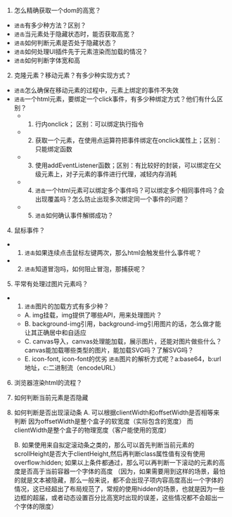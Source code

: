 1. 怎么精确获取一个dom的高宽？
- `进击`有多少种方法？区别？
- `进击`当元素处于隐藏状态时，能否获取高宽？
- `进击`如何判断元素是否处于隐藏状态？
- `进击`如何处理UI插件先于元素渲染而加载的情况？
- `进击`如何判断字体宽和高

2. 克隆元素？移动元素？有多少种实现方式？
- `进击`怎么确保在移动元素的过程中，元素上绑定的事件不失效
- `进击`一个html元素，要绑定一个click事件，有多少种绑定方式？他们有什么区别？
  - 1. 行内onclick； 区别：可以绑定执行指令
  - 2. 获取一个元素，在使用点运算符把事件绑定在onclick属性上；区别：只能绑定函数
  - 3. 使用addEventListener函数；区别：有比较好的封装，可以绑定在父级元素上，对子元素的事件进行代理，减轻内存消耗
  - 4. `进击`一个html元素可以绑定多个事件吗？可以绑定多个相同事件吗？会出现覆盖吗？怎么防止出现多次绑定同一个事件的问题？
  - 5. `进击`如何确认事件解绑成功？


4. 鼠标事件？
 - 1. `进击`如果连续点击鼠标左键两次，那么html会触发些什么事件呢？
 - 2. `进击`知道冒泡吗，如何阻止冒泡，那捕获呢？


5. 平常有处理过图片元素吗？
 - 1. `进击`图片的加载方式有多少种？
	- A. img挂载，img提供了哪些API，用来处理图片？
	- B. background-img引用，background-img引用图片的话，怎么做才能让其正确居中和自适应
	- C. canvas导入，canvas处理能加载，展示图片，还能对图片做些什么？canvas能加载哪些类型的图片，能加载SVG吗？了解SVG吗？
	- E. icon-font, icon-font的优劣
`进击`图片的解析方式呢？a:base64，b:url地址，c:二进制流（encodeURL）


6. 浏览器渲染html的流程？

7. 如何判断当前元素是否隐藏

8. 如何判断是否出现滚动条
	A. 可以根据clientWidth和offsetWidth是否相等来判断
	因为offsetWidth是整个盒子的软宽度（实际包含的宽度）
	而clientWidth是整个盒子的物理宽度（客户能使用的宽度）

	B. 如果使用来自拟定滚动条之类的，那么可以首先判断当前元素的scrollHeight是否大于clientHeight,然后再判断class属性值有没有使用overflow:hidden;
	如果以上条件都通过，那么可以再判断一下滚动的元素的高度是否高于当前容器一个字体的高度
	（因为，如果需要用到这样的场景，最怕的就是文本被隐藏，那么一般来说，都不会出现子项内容高度高出一个字体的情况，这已经超出了布局规范了，常规的使用hidden的场景，也就是因为一些边框的超届，或者动态设置百分比高宽时出现的误差，这些情况都不会超出一个字体的限度）

